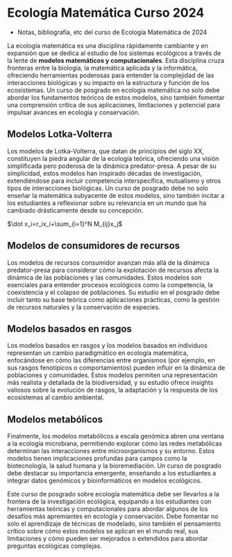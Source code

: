 # Ecología Matemática Curso 2024
- Notas, bibliografía, etc del curso de Ecología Matemática de 2024


La ecología matemática es una disciplina rápidamente cambiante  y en expansión que se dedica al estudio de los sistemas ecológicos a través de la lente de **modelos matemáticos y computacionales**. Esta disciplina cruza fronteras entre la biología, la matemática aplicada y la informática, ofreciendo herramientas poderosas para entender la complejidad de las interacciones biológicas y su impacto en la estructura y función de los ecosistemas. Un curso de posgrado en ecología matemática no solo debe abordar los fundamentos teóricos de estos modelos, sino también fomentar una comprensión crítica de sus aplicaciones, limitaciones y potencial para impulsar avances en ecología y conservación.

## Modelos Lotka-Volterra

Los modelos de Lotka-Volterra, que datan de principios del siglo XX, constituyen la piedra angular de la ecología teórica, ofreciendo una visión simplificada pero poderosa de la dinámica predator-presa. A pesar de su simplicidad, estos modelos han inspirado décadas de investigación, extendiéndose para incluir competencia interspecífica, mutualismo y otros tipos de interacciones biológicas. Un curso de posgrado debe no solo enseñar la matemática subyacente de estos modelos, sino también incitar a los estudiantes a reflexionar sobre su relevancia en un mundo que ha cambiado drásticamente desde su concepción.

$\dot x_i=r_ix_i+\sum_{i=1}^N M_{ij}x_j$

## Modelos de consumidores de recursos
Los modelos de recursos consumidor avanzan más allá de la dinámica predator-presa para considerar cómo la explotación de recursos afecta la dinámica de las poblaciones y las comunidades. Estos modelos son esenciales para entender procesos ecológicos como la competencia, la coexistencia y el colapso de poblaciones. Su estudio en el posgrado debe incluir tanto su base teórica como aplicaciones prácticas, como la gestión de recursos naturales y la conservación de especies.

## Modelos basados en rasgos

Los modelos basados en rasgos y los modelos basados en individuos representan un cambio paradigmático en ecología matemática, enfocándose en cómo las diferencias entre organismos (por ejemplo, en sus rasgos fenotípicos o comportamientos) pueden influir en la dinámica de poblaciones y comunidades. Estos modelos permiten una representación más realista y detallada de la biodiversidad, y su estudio ofrece insights valiosos sobre la evolución de rasgos, la adaptación y la respuesta de los ecosistemas al cambio ambiental.

## Modelos metabólicos
Finalmente, los modelos metabólicos a escala genómica abren una ventana a la ecología microbiana, permitiendo explorar cómo las redes metabólicas determinan las interacciones entre microorganismos y su entorno. Estos modelos tienen implicaciones profundas para campos como la biotecnología, la salud humana y la bioremediación. Un curso de posgrado debe destacar su importancia emergente, enseñando a los estudiantes a integrar datos genómicos y bioinformáticos en modelos ecológicos.

Este curso de posgrado sobre ecología matemática debe ser llevarlos a   la frontera de la investigación ecológica, equipando a los estudiantes con herramientas teóricas y computacionales para abordar algunos de los desafíos más apremiantes en ecología y conservación. Debe fomentar no solo el aprendizaje de técnicas de modelado, sino también el pensamiento crítico sobre cómo estos modelos se aplican en el mundo real, sus limitaciones y cómo pueden ser mejorados o extendidos para abordar preguntas ecológicas complejas.






